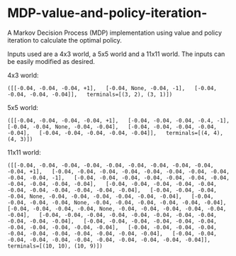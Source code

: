 # MDP-value-and-policy-iteration-
A Markov Decision Process (MDP) implementation using value and policy iteration to calculate the optimal policy.

Inputs used are a 4x3 world, a 5x5 world and a 11x11 world. The inputs can be easily modified as desired.

4x3 world:

` ([[-0.04, -0.04, -0.04, +1],  
[-0.04, None, -0.04, -1],  
[-0.04, -0.04, -0.04, -0.04]],  
terminals=[(3, 2), (3, 1)]) `

5x5 world:

` ([[-0.04, -0.04, -0.04, -0.04, +1],  
[-0.04, -0.04, -0.04, -0.4, -1],  
[-0.04, -0.04, None, -0.04, -0.04],  
[-0.04, -0.04, -0.04, -0.04, -0.04],  
[-0.04, -0.04, -0.04, -0.04, -0.04]],  
terminals=[(4, 4), (4, 3)]) `

11x11 world:

` ([[-0.04, -0.04, -0.04, -0.04, -0.04, -0.04, -0.04, -0.04, -0.04, -0.04, +1],  
[-0.04, -0.04, -0.04, -0.04, -0.04, -0.04, -0.04, -0.04, -0.04, -0.04, -1],  
[-0.04, -0.04, -0.04, -0.04, -0.04, -0.04, -0.04, -0.04, -0.04, -0.04, -0.04],  
[-0.04, -0.04, -0.04, -0.04, -0.04, -0.04, -0.04, -0.04, -0.04, -0.04, -0.04],  
[-0.04, -0.04, -0.04, -0.04, None, -0.04, -0.04, -0.04, -0.04, -0.04, -0.04],  
[-0.04, -0.04, -0.04, -0.04, None, -0.04, -0.04, -0.04, -0.04, -0.04, -0.04],  
[-0.04, -0.04, -0.04, -0.04, None, -0.04, -0.04, -0.04, -0.04, -0.04, -0.04],  
[-0.04, -0.04, -0.04, -0.04, -0.04, -0.04, -0.04, -0.04, -0.04, -0.04, -0.04],  
[-0.04, -0.04, -0.04, -0.04, -0.04, -0.04, -0.04, -0.04, -0.04, -0.04, -0.04],  
[-0.04, -0.04, -0.04, -0.04, -0.04, -0.04, -0.04, -0.04, -0.04, -0.04, -0.04],  
[-0.04, -0.04, -0.04, -0.04, -0.04, -0.04, -0.04, -0.04, -0.04, -0.04, -0.04]],  
terminals=[(10, 10), (10, 9)]) `
